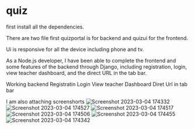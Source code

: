 # quiz

first install all the dependencies.

There are two file first quizportal is for backend and quizui for the frontend.

Ui is responsive for all the device including phone and tv.

As a Node.js developer, I have been able to complete the frontend and some features of the backend through Django, including registration, login, view teacher dashboard, and the direct URL in the tab bar.



Working backend 
Registratin
Login
View teacher Dashboard
Diret Url in tab bar
 

I am also attaching screenshorts
![Screenshot 2023-03-04 174332](https://user-images.githubusercontent.com/53552258/222903340-fed1356d-bd17-498a-b841-f07ebc1d8b51.png)
![Screenshot 2023-03-04 174527](https://user-images.githubusercontent.com/53552258/222903343-2e02f76f-80c4-428f-8f30-c8e379c9ff3d.png)
![Screenshot 2023-03-04 174517](https://user-images.githubusercontent.com/53552258/222903345-6352d139-03a0-4ece-8db7-da3c2bcc1f3a.png)
![Screenshot 2023-03-04 174506](https://user-images.githubusercontent.com/53552258/222903346-24f67bea-b989-452a-8c2e-eb2fde6a8dec.png)
![Screenshot 2023-03-04 174455](https://user-images.githubusercontent.com/53552258/222903347-c4bee98f-072a-4941-9ec1-7a9bcb7dd3db.png)
![Screenshot 2023-03-04 174342](https://user-images.githubusercontent.com/53552258/222903348-eb014712-df82-4ba7-b1cb-b19caecb9c9b.png)
